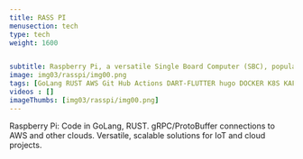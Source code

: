 ```yaml
---
title: RASS PI
menusection: tech
type: tech
weight: 1600


subtitle: Raspberry Pi, a versatile Single Board Computer (SBC), popularly known as &#39;Rasspi,&#39; opens doors for innovative coding practices in GoLang and RUST. Leveraging the capabilities of Raspberry Pi, we delve into the creation of code for developing gRPC/ProtoBuffer connections. This involves crafting robust communication links in both GoLang and RUST, ensuring seamless integration with cloud services like AWS and others. The technical benefits are vast, ranging from the efficiency of GoLang&#39;s concurrent programming to RUST&#39;s focus on performance and memory safety. The resulting applications on Raspberry Pi showcase a harmonious blend of programming languages, offering versatility and scalability for diverse IoT and cloud-connected projects.
image: img03/rasspi/img00.png
tags: [GoLang RUST AWS Git Hub Actions DART-FLUTTER hugo DOCKER K8S KAFKA ESP32]
videos : []
imageThumbs: [img03/rasspi/img00.png]
---
```

Raspberry Pi: Code in GoLang, RUST. gRPC/ProtoBuffer connections to AWS and other clouds. Versatile, scalable solutions for IoT and cloud projects.
